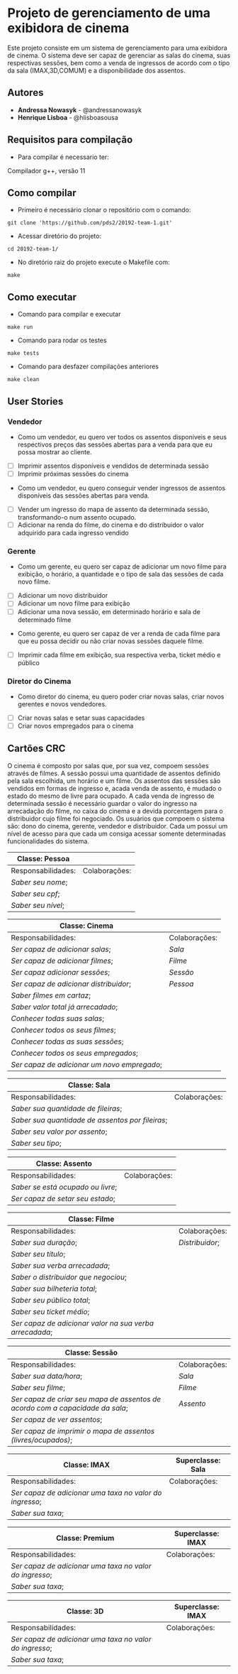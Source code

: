 ﻿# Projeto de gerenciamento de uma exibidora de cinema

Este projeto consiste em um sistema de gerenciamento para uma exibidora de cinema. 
O sistema deve ser capaz de gerenciar as salas do cinema, suas respectivas sessões, 
bem como a venda de ingressos de acordo com o tipo da sala (IMAX,3D,COMUM) e a disponibilidade dos assentos.

## Autores

* **Andressa Nowasyk** - @andressanowasyk
* **Henrique Lisboa** - @hlisboasousa

## Requisitos para compilação
- Para compilar é necessario ter:

Compilador g++, versão 11

## Como compilar
- Primeiro é necessário clonar o repositório com o comando:
```
git clone 'https://github.com/pds2/20192-team-1.git'
```
- Acessar diretório do projeto:
```
cd 20192-team-1/
```
- No diretório raiz do projeto execute o Makefile com:
```
make
```

## Como executar

- Comando para compilar e executar
```
make run
```
- Comando para rodar os testes
```
make tests
```
- Comando para desfazer compilações anteriores
```
make clean
```
## User Stories

### Vendedor
* Como um vendedor, eu quero ver todos os assentos disponíveis e seus respectivos preços das sessões abertas para a venda para que eu possa mostrar ao cliente.
- [ ] Imprimir assentos disponíveis e vendidos de determinada sessão
- [ ] Imprimir próximas sessões do cinema

* Como um vendedor, eu quero conseguir vender ingressos de assentos disponíveis das sessões abertas para venda.
- [ ] Vender um ingresso do mapa de assento da determinada sessão, transformando-o num assento ocupado.
- [ ] Adicionar na renda do filme, do cinema e do distribuidor o valor adquirido para cada ingresso vendido

### Gerente
* Como um gerente, eu quero ser capaz de adicionar um novo filme para exibição, o horário, a quantidade e o tipo de sala das sessões de cada novo filme.
- [ ] Adicionar um novo distribuidor
- [ ] Adicionar um novo filme para exibição
- [ ] Adicionar uma nova sessão, em determinado horário e sala de determinado filme

* Como gerente, eu quero ser capaz de ver a renda de cada filme para que eu possa decidir ou não criar novas sessões daquele filme.
- [ ] Imprimir cada filme em exibição, sua respectiva verba, ticket médio e público


### Diretor do Cinema
* Como diretor do cinema, eu quero poder criar novas salas, criar novos gerentes e novos vendedores.
- [ ] Criar novas salas e setar suas capacidades
- [ ] Criar novos empregados para o cinema

## Cartões CRC

O cinema é composto por salas que, por sua vez, compoem sessões através de filmes. A sessão possui uma quantidade de assentos definido pela sala escolhida, um horário e um filme.
Os assentos das sessões são vendidos em formas de ingresso e, acada venda de assento, é mudado o estado do mesmo de livre para ocupado.
A cada venda de ingresso de determinada sessão é necessário guardar o valor do ingresso na arrecadação do filme, no caixa do cinema e a devida porcentagem para o distribuidor cujo filme foi negociado.
Os usuários que compoem o sistema são: dono do cinema, gerente, vendedor e distribuidor. Cada um possui um nível de acesso para que cada um consiga acessar somente determinadas funcionalidades do sistema. 


| Classe: Pessoa                            |                       |
|-------------------------------------------|-----------------------|
| Responsabilidades:                        | Colaborações:         |
|   *Saber seu nome*;                       |                       |
|   *Saber seu cpf*;                        |                       |
|   *Saber seu nível*;                      |                       |


| Classe: Cinema                                |                       |
|-----------------------------------------------|-----------------------|
| Responsabilidades:                            | Colaborações:         |
|   *Ser capaz de adicionar salas*;             |  *Sala*               |
|   *Ser capaz de adicionar filmes*;            |  *Filme*              |
|   *Ser capaz adicionar sessões*;              |  *Sessão*             |
|   *Ser capaz de adicionar distribuidor*;      |  *Pessoa*             |
|   *Saber filmes em cartaz*;                   |                       |
|   *Saber valor total já arrecadado*;          |                       |
|   *Conhecer todas suas salas*;                |                       |
|   *Conhecer todos os seus filmes*;            |                       |
|   *Conhecer todas as suas sessões*;           |                       |
|   *Conhecer todos os seus empregados*;        |                       |
|   *Ser capaz de adicionar um novo empregado*; |                       |


| Classe: Sala                                        |               |
|-----------------------------------------------------|---------------|
| Responsabilidades:                                  | Colaborações: |
|   *Saber sua quantidade de fileiras*;               |               |
|   *Saber sua quantidade de assentos por fileiras*;  |               |
|   *Saber seu valor por assento*;                    |               |
|   *Saber seu tipo*;                                 |               |


| Classe: Assento                     |               | 
|-------------------------------------|---------------|
| Responsabilidades:                  | Colaborações: |
|   *Saber se está ocupado ou livre*; |               |
|   *Ser capaz de setar seu estado*;  |               |


| Classe: Filme                                             |                 |
|-----------------------------------------------------------|-----------------|
| Responsabilidades:                                        | Colaborações:   |
|   *Saber sua duração*;                                    | *Distribuidor*; |
|   *Saber seu título*;                                     |                 |
|   *Saber sua verba arrecadada*;                           |                 |
|   *Saber o distribuidor que negociou*;                    |                 |
|   *Saber sua bilheteria total*;                           |                 |
|   *Saber seu público total*;                              |                 |
|   *Saber seu tícket médio*;                               |                 |
|   *Ser capaz de adicionar valor na sua verba arrecadada*; |                 |


| Classe: Sessão                                                                  |                 |
|---------------------------------------------------------------------------------|-----------------|
| Responsabilidades:                                                              | Colaborações:   |
|   *Saber sua data/hora*;                                                        |  *Sala*         |
|   *Saber seu filme*;                                                            |  *Filme*        |
|   *Ser capaz de criar seu mapa de assentos de acordo com a capacidade da sala*; |  *Assento*      |
|   *Ser capaz de ver assentos*;                                                  |                 |
|   *Ser capaz de imprimir o mapa de assentos (livres/ocupados)*;                 |                 |


| Classe: IMAX                                                                    | Superclasse: Sala |
|---------------------------------------------------------------------------------|-------------------|
| Responsabilidades:                                                              | Colaborações:     |
|   *Ser capaz de adicionar uma taxa no valor do ingresso*;                       |                   |                 
|   *Saber sua taxa*;                                                   |                   |    


| Classe: Premium                                                                 | Superclasse: IMAX |
|---------------------------------------------------------------------------------|-------------------|
| Responsabilidades:                                                              | Colaborações:     |
|   *Ser capaz de adicionar uma taxa no valor do ingresso*;                       |                   |                 
|   *Saber sua taxa*;                                                             |                   |   
  

| Classe: 3D                                                                      | Superclasse: IMAX |
|---------------------------------------------------------------------------------|-------------------|
| Responsabilidades:                                                              | Colaborações:     |
|   *Ser capaz de adicionar uma taxa no valor do ingresso*;                       |                   |                 
|   *Saber sua taxa*;                                                             |                   |  
